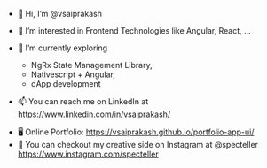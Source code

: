 - 👋 Hi, I’m @vsaiprakash

- 👀 I’m interested in Frontend Technologies like Angular, React, ...

- 🌱 I’m currently exploring 
  -    NgRx State Management Library, 
  -    Nativescript + Angular, 
  -    dApp development
<!--- - 💞️ I’m looking to collaborate on ... --->
- 📫 You can reach me on LinkedIn at https://www.linkedin.com/in/vsaiprakash/
<!-- ✍️ Or On Instagram @vukkumsp https://www.instagram.com/vukkumsp -->
<!-- - 🖥️ My Blog on Wordpress.com at https://expansionjournal.wordpress.com -->
- 🖥️ Online Portfolio: https://vsaiprakash.github.io/portfolio-app-ui/
- 🎨 You can checkout my creative side on Instagram at @specteller https://www.instagram.com/specteller


<!---
vsaiprakash/vsaiprakash is a ✨ special ✨ repository because its `README.md` (this file) appears on your GitHub profile.
You can click the Preview link to take a look at your changes.
--->

